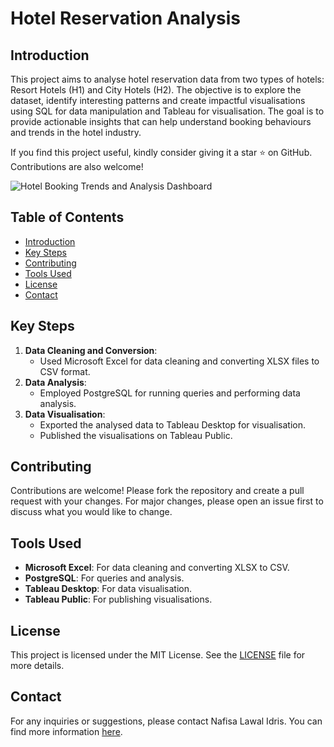 # Hotel Reservation Analysis

## Introduction

This project aims to analyse hotel reservation data from two types of hotels: Resort Hotels (H1) and City Hotels (H2). The objective is to explore the dataset, identify interesting patterns and create impactful visualisations using SQL for data manipulation and Tableau for visualisation. The goal is to provide actionable insights that can help understand booking behaviours and trends in the hotel industry.

If you find this project useful, kindly consider giving it a star ⭐ on GitHub. Contributions are also welcome!

![Hotel Booking Trends and Analysis Dashboard ](https://github.com/user-attachments/assets/b6053766-33dd-449e-874c-b65e6fcb0a01)


## Table of Contents

- [Introduction](#introduction)
- [Key Steps](#key-steps)
- [Contributing](#contributing)
- [Tools Used](#tools-used)
- [License](#license)
- [Contact](#contact)

## Key Steps

1. **Data Cleaning and Conversion**:
    - Used Microsoft Excel for data cleaning and converting XLSX files to CSV format.
2. **Data Analysis**:
    - Employed PostgreSQL for running queries and performing data analysis.
3. **Data Visualisation**:
    - Exported the analysed data to Tableau Desktop for visualisation.
    - Published the visualisations on Tableau Public.

## Contributing

Contributions are welcome! Please fork the repository and create a pull request with your changes. For major changes, please open an issue first to discuss what you would like to change.

## Tools Used

- **Microsoft Excel**: For data cleaning and converting XLSX to CSV.
- **PostgreSQL**: For queries and analysis.
- **Tableau Desktop**: For data visualisation.
- **Tableau Public**: For publishing visualisations.

## License

This project is licensed under the MIT License. See the [LICENSE](LICENSE) file for more details.

## Contact

For any inquiries or suggestions, please contact Nafisa Lawal Idris. You can find more information [here](https://github.com/nafisalawalidris/Bitcoin-Price-Analysis-Before-the-2024-Halving#:~:text=Monitoring%20and%20Updating-,Contributing,For%20any%20inquiries%20or%20suggestions,%20please%20contact%20Nafisa%20Lawal%20Idris.,-About).

